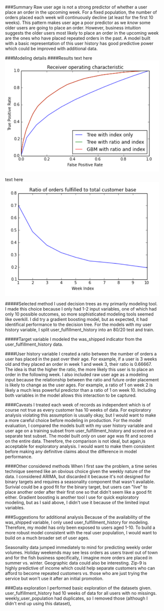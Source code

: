 ###Summary
Raw user age is not a strong predictor of whether a user place an order in the upcoming week. For a fixed population, the number of orders placed each week will continuously decline (at least for the first 10 weeks). This pattern makes user age a poor predictor as we *know* some older users are going to place an order. However, business intuition suggests the older users most likely to place an order in the upcoming week are the ones who have placed repeated orders in the past. A model built with a basic representation of this user history has good predictive power which could be improved with additional data.

###Modeling details
####Results
text here
![alt text](https://github.com/lia-simeone/mini-projects/blob/master/Blue_Apron/modeling%20results.png "ROC Curve")

text here
![alt text](https://github.com/lia-simeone/mini-projects/blob/master/Blue_Apron/week_index.PNG "ROC Curve")

#####Selected method
I used decision trees as my primarily modeling tool. I made this choice because I only had 1-2 input variables, one of which had only 10 possible outcomes, so more sophisticated modeling tools seemed like overkill. I did try a gradient boosting model, but as expected, it had identifical performance to the decision tree. For the models with my user history variable, I split  user_fulfillment_history into an 80/20 test and train.

#####Target variable
I modeled the was_shipped indicator from the user_fulfillment_history data.

####User history variable
I created a ratio between the number of orders a user has placed in the past over their age. For example, if a user is 3 weeks old and they placed an order in week 1 and week 3, their ratio is 0.66667. The idea is that the higher the ratio, the more likely this user is to place an order in the following week. I also included raw user age as a modeling input because the relationship between the ratio and future order placement is likely to change as the user ages. For example, a ratio of 1 on week 2 is likely a much less powerful predictor than a ratio of 1 on week 10. Including both variables in the model allows this interaction to be captured.

####Caveats
I treated each week of records as independent which is of course not true as every customer has 10 weeks of data. For exploratory analysis violating this assumption is usually okay, but I would want to make a more careful choice before modeling in production. For the model evaluation, I compared the models built with my user history variable and user age on a training subset from user_fulfillment_history and scored on a separate test subset. The model built _only_ on user age was fit and scored on the entire data. Therefore, the comparison is not ideal, but again,is acceptable for exploratory analysis. I would want to make them consistent before making any definitive claims about the difference in model performance.

####Other considered methods
When I first saw the problem, a time series technique seemed like an obvious choice given the weekly nature of the data. I considered ARIMA, but discarded it because it's not designed for binary targets and requires a seasonality component that wasn't available. Surivial could be a good fit for the binary target, but users can "live" to place another order after their first one so that didn't seem like a good fit either. Gradient boosting is another tool I use for quick exploratory modeling, but as I said above, I didn't use it because of the limited input variables.

###Suggestions for additional analysis
Because of the availability of the was_shipped variable, I only used user_fulfillment_history for modeling. Therefore, my model has only been exposed to users aged 1-10. To build a more robust model consistent with the real user population, I would want to build on a much broader set of user ages.

Seasonality data jumped immediately to mind for predicting weekly order volumes. Holiday weekends may see less orders as users travel out of town and for the fish business specifically, I imagine more orders are placed in summer vs. winter. Geographic data could also be interesting. Zip-9 is highly predictive of income which could help separate customers who can afford to become repeated customers vs. those who are just trying the service but won't use it after an initial promotion.

###Data exploration
I performed basic exploration of the datasets given. user_fulfillment_history had 10 weeks of data for all users with no missings. weekly_user_population had duplicates, so I removed those (although I didn't end up using this dataset), 

